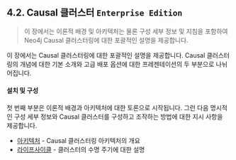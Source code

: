 ## 4.2. Causal 클러스터 `Enterprise Edition`
> 이 장에서는 이론적 배경 및 아키텍처는 물론 구성 세부 정보 및 지침을 포함하여 Neo4j Causal 클러스터링에 대한 포괄적인 설명을 제공합니다.

이 장에서는 Causal 클러스터링에 대한 포괄적인 설명을 제공합니다. Causal 클러스터링의 개념에 대한 기본 소개와 고급 배포 옵션에 대한 프레젠테이션의 두 부분으로 나뉘어집니다.

#### 설치 및 구성
첫 번째 부분은 이론적 배경과 아키텍처에 대한 토론으로 시작됩니다. 그런 다음 명시적인 구성 세부 정보와 Causal 클러스터를 구성하고 조작하는 방법에 대한 지시 사항을 제공합니다.
* [아키텍처](https://neo4j.com/docs/operations-manual/3.3/clustering/causal-clustering/introduction/) - Causal 클러스터링 아키텍처의 개요
* [라이프사이클](https://neo4j.com/docs/operations-manual/3.3/clustering/causal-clustering/lifecycle/) - 클러스터의 수명 주기에 대한 설명

